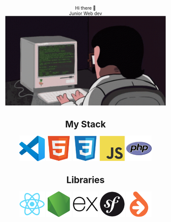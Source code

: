 <div id= header align= center>Hi there 👋
<div class= contentHeader align= center>Junior Web dev</div>
<div> <img src="figure/web dev.gif" alt="webdev"/></div>
</div>
<div class= webStack>
  <h1 class= titleMainLanguages align= center>My Stack</h1>
  <div class= webStackContent align= center content= inline>
    <img src="https://github.com/devicons/devicon/blob/master/icons/vscode/vscode-original.svg" alt= "VsCode" width= 80 height= 80/>
    <img src="https://github.com/devicons/devicon/blob/master/icons/html5/html5-original.svg" alt= "HTML" width= 80 height= 80/>
    <img src="https://github.com/devicons/devicon/blob/master/icons/css3/css3-original.svg" alt= "CSS" width= 80 height= 80/>
    <img src="https://github.com/devicons/devicon/blob/master/icons/javascript/javascript-original.svg" alt= "JavaScript" width= 80 height= 80/>
    <img src="https://github.com/devicons/devicon/blob/master/icons/php/php-original.svg" alt= "PHP" width= 80 height= 80/>
  </div>
  <div class= webStackLibrairies align= center>
  <h1 class= titleLibraries align= center>Libraries</h1>
    <img src="https://github.com/devicons/devicon/blob/master/icons/react/react-original.svg" alt= "ReactJS" width= 80 height= 80/>
    <img src="https://github.com/devicons/devicon/blob/master/icons/nodejs/nodejs-original.svg" alt= "NodeJS" width= 80 height= 80/>
    <img src="https://github.com/devicons/devicon/blob/master/icons/express/express-original.svg" alt= "ExpressJS" width= 80 height= 80/>
    <img src="https://github.com/devicons/devicon/blob/master/icons/symfony/symfony-original.svg" alt= "Symfony" width= 80 height= 80/>
    <img src="https://github.com/devicons/devicon/blob/master/icons/doctrine/doctrine-original.svg" alt= "Doctrine" width= 80 height= 80/>
  </div>
</div>


<!--
**EBLOTTIN/EBLOTTIN** is a ✨ _special_ ✨ repository because its `README.md` (this file) appears on your GitHub profile.

Here are some ideas to get you started:

- 🔭 I’m currently working on ...
- 🌱 I’m currently learning ...
- 👯 I’m looking to collaborate on ...
- 🤔 I’m looking for help with ...
- 💬 Ask me about ...
- 📫 How to reach me: ...
- 😄 Pronouns: ...
- ⚡ Fun fact: ...
-->
